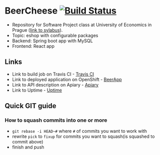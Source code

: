 # BeerCheese [![Build Status](https://travis-ci.org/jansyk13/BeerCheese.svg?branch=master)](https://travis-ci.org/jansyk13/BeerCheese)
* Repository for Software Project class at University of Economics in Prague ([link to sylabus](https://insis.vse.cz/auth/katalog/syllabus.pl?predmet=125366)).
* Topic: eshop with configurable packages
* Backend: Spring boot app with MySQL
* Frontend: React app

## Links
* Link to build job on Travis CI - [Travis CI](https://travis-ci.org/jansyk13/BeerCheese)
* Link to deployed application on OpenShift - [BeerApp](http://beer-jansyk13.rhcloud.com/)
* Link to API description on Apiary - [Apiary](http://docs.beercheese.apiary.io/#)
* Link to Uptime - [Uptime](https://uptime-jansyk13.rhcloud.com/dashboard/events)

## Quick GIT guide
### How to squash commits into one or more
* `git rebase -i HEAD~#` where `#` of commits you want to work with
* rewrite `pick` to `fixup` for commits you want to squash(is squashed to commit above)
* finish and push

